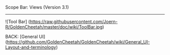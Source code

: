 Scope Bar: Views (Version 3.1)
***

![Tool Bar] (https://raw.githubusercontent.com/Joern-R/GoldenCheetah/master/doc/wiki/ToolBar.jpg)






BACK: [General UI] (https://github.com/GoldenCheetah/GoldenCheetah/wiki/General_UI-Layout-and-terminology)